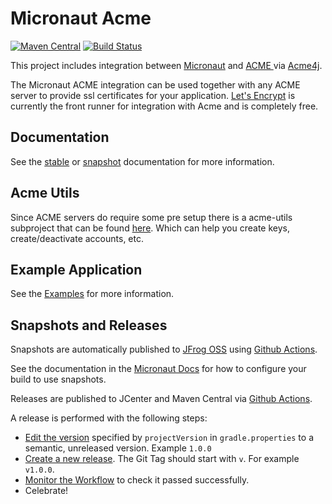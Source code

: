 # Micronaut Acme

[![Maven Central](https://img.shields.io/maven-central/v/io.micronaut/micronaut-acme.svg?label=Maven%20Central)](https://search.maven.org/search?q=g:%22io.micronaut%22%20AND%20a:%22micronaut-acme%22)
[![Build Status](https://github.com/micronaut-projects/micronaut-acme/workflows/Java%20CI/badge.svg)](https://github.com/micronaut-projects/micronaut-acme/actions)

This project includes integration between [Micronaut](http://micronaut.io) and [ACME ](https://en.wikipedia.org/wiki/Automated_Certificate_Management_Environment) via [Acme4j](https://shredzone.org/maven/acme4j/index.html).

The Micronaut ACME integration can be used together with any ACME server to provide ssl certificates for your application. [Let's Encrypt](https://letsencrypt.org/) is currently
the front runner for integration with Acme and is completely free. 

## Documentation ##

See the [stable](https://micronaut-projects.github.io/micronaut-acme/latest/guide) or [snapshot](https://micronaut-projects.github.io/micronaut-acme/snapshot/guide) documentation for more information.

## Acme Utils ##
Since ACME servers do require some pre setup there is a acme-utils subproject that can be found [here](https://github.com/zendern/micronaut-acme/blob/master/examples/acme-utils). Which can help you create keys, create/deactivate accounts, etc.

## Example Application ##

See the [Examples](https://github.com/zendern/micronaut-acme/tree/master/examples/hello-world-acme) for more information.

## Snapshots and Releases

Snapshots are automatically published to [JFrog OSS](https://oss.jfrog.org/artifactory/oss-snapshot-local/) using [Github Actions](https://github.com/micronaut-projects/micronaut-acme/actions).

See the documentation in the [Micronaut Docs](https://docs.micronaut.io/latest/guide/index.html#usingsnapshots) for how to configure your build to use snapshots.

Releases are published to JCenter and Maven Central via [Github Actions](https://github.com/micronaut-projects/micronaut-acme/actions).

A release is performed with the following steps:

* [Edit the version](https://github.com/micronaut-projects/micronaut-acme/edit/master/gradle.properties) specified by `projectVersion` in `gradle.properties` to a semantic, unreleased version. Example `1.0.0`
* [Create a new release](https://github.com/micronaut-projects/micronaut-acme/releases/new). The Git Tag should start with `v`. For example `v1.0.0`.
* [Monitor the Workflow](https://github.com/micronaut-projects/micronaut-acme/actions?query=workflow%3ARelease) to check it passed successfully.
* Celebrate!
